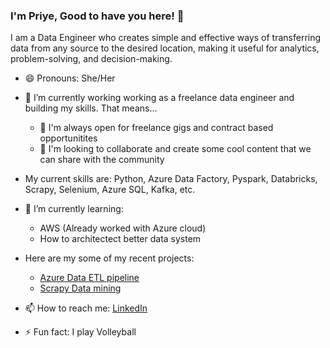 ### I'm Priye, Good to have you here! 👋

I am a Data Engineer who creates simple and effective ways of transferring data from any source to the desired location, making it useful for analytics, problem-solving, and decision-making.

- 😄 Pronouns: She/Her

- 🔭 I’m currently working working as a freelance data engineer and building my skills. That means...
    * 👯 I'm always open for freelance gigs and contract based opportunitites
    * 💬 I'm looking to collaborate and create some cool content that we can share with the community

- My current skills are:
Python, Azure Data Factory, Pyspark, Databricks, Scrapy, Selenium, Azure SQL, Kafka, etc.


- 🌱 I’m currently learning:
    * AWS (Already worked with Azure cloud)
    * How to architectect better data system


- Here are my some of my recent projects:
  * <a href="https://github.com/priye-1/Azure_Data_ETL_pipeline">Azure Data ETL pipeline</a>
  * <a href="https://github.com/priye-1/scrapy-data-mining">Scrapy Data mining</a>


- 📫 How to reach me: <a href="https://www.linkedin.com/in/tamunopriye-dagogo-george-191175167/">LinkedIn</a>
- ⚡ Fun fact: I play Volleyball 

